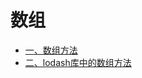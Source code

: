 # 数组

<!-- GFM-TOC -->
* [一、数组方法](https://github.com/huqiyao/StudyNotes/blob/master/src/ECMAScript/%E6%95%B0%E7%BB%84/%E6%95%B0%E7%BB%84%E6%96%B9%E6%B3%95.md)
* [二、lodash库中的数组方法](https://github.com/huqiyao/StudyNotes/blob/master/src/ECMAScript/%E6%95%B0%E7%BB%84/lodash%E5%BA%93%E4%B8%AD%E7%9A%84%E6%95%B0%E7%BB%84%E6%96%B9%E6%B3%95.md)
<!-- GFM-TOC -->
